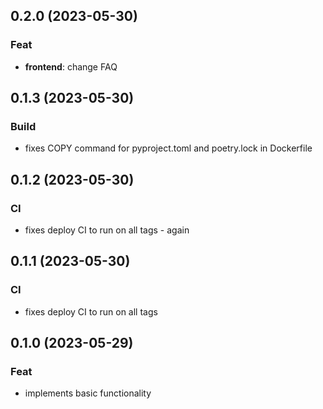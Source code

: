## 0.2.0 (2023-05-30)

### Feat

- **frontend**: change FAQ

## 0.1.3 (2023-05-30)

### Build

- fixes COPY command for pyproject.toml and poetry.lock in Dockerfile

## 0.1.2 (2023-05-30)

### CI

- fixes deploy CI to run on all tags - again

## 0.1.1 (2023-05-30)

### CI

- fixes deploy CI to run on all tags

## 0.1.0 (2023-05-29)

### Feat

- implements basic functionality
